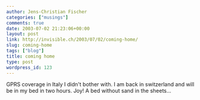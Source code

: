 ```yaml
---
author: Jens-Christian Fischer
categories: ["musings"]
comments: true
date: 2003-07-02 21:23:06+00:00
layout: post
link: http://invisible.ch/2003/07/02/coming-home/
slug: coming-home
tags: ["blog"]
title: coming home
type: post
wordpress_id: 123
---
```


GPRS coverage in Italy I didn't bother with. I am back in switzerland and will be in my bed in two hours. Joy! A bed without sand in the sheets...
